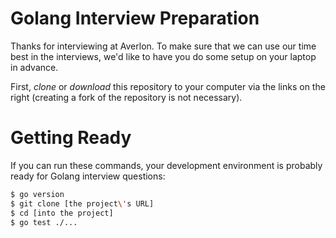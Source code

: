 # Golang Interview Preparation

Thanks for interviewing at Averlon.
To make sure that we can use our time best in the interviews,
we'd like to have you do some setup on your laptop in advance.

First, _clone_ or _download_ this repository to your computer
via the links on the right
(creating a fork of the repository is not necessary).

# Getting Ready

If you can run these commands, your development environment is probably
ready for Golang interview questions:

```bash
$ go version
$ git clone [the project\'s URL]
$ cd [into the project]
$ go test ./...
```
